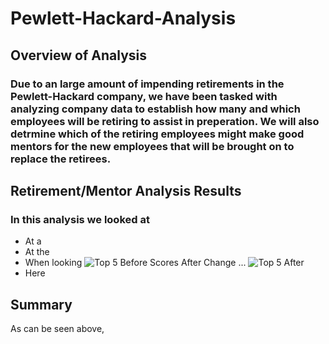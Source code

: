 # Pewlett-Hackard-Analysis
## Overview of Analysis

### Due to an large amount of impending retirements in the Pewlett-Hackard company, we have been tasked with analyzing company data to establish how many and which employees will be retiring to assist in preperation. We will also detrmine which of the retiring employees might make good mentors for the new employees that will be brought on to replace the retirees.

## Retirement/Mentor Analysis Results

### In this analysis we looked at 
  -  At a 
  -  At the 
  -  When looking ![Top 5 Before](Resources/Top5_Old.PNG) Scores After Change ... ![Top 5 After](Resources/Top5_New.PNG)
  -  Here 

## Summary

  As can be seen above, 

